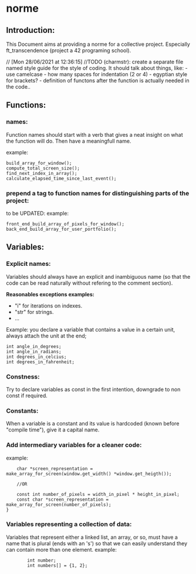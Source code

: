 # norme

## Introduction:

This Document aims at providing a norme for a collective project. Especially
ft_transcendence (project a 42 programing school).

// [Mon 28/06/2021 at 12:36:15]
//TODO (charmstr): 
	create a separate file named style guide for the style of coding. It should
	 talk about things, like:
	 - use camelcase
	 - how many spaces for indentation (2 or 4)
	 - egyptian style for brackets?
	 - definition of functons after the function is actually needed in the code..
## Functions:

### names:

Function names should start with a verb that gives a neat insight on what the
function will do. Then have a meaningfull name.

example:
```
build_array_for_window();
compute_total_screen_size();
find_next_index_in_array();
calculate_elapsed_time_since_last_event();
```

### prepend a tag to function names for distinguishing parts of the project:
to be UPDATED:
example:
```
front_end_build_array_of_pixels_for_window();
back_end_build_array_for_user_portfolio();
```

## Variables:

### Explicit names:

Variables should always have an explicit and inambiguous name (so that the
code can be read naturally without refering to the comment section).

__Reasonables exceptions examples:__
- "i" for iterations on indexes.
- "str" for strings.
- ...

Example: you declare a variable that contains a value in a certain unit, always
attach the unit at the end;

````
int angle_in_degrees;
int angle_in_radians;
int degrees_in_celcius;
int degrees_in_fahrenheit;
````

### Constness:

Try to declare variables as const in the first intention, downgrade to non
const if required.

### Constants:

When a variable is a constant and its value is hardcoded (known before "compile
time"), give it a capital name.

### Add intermediary variables for a cleaner code:

example:

````
	char *screen_representation = make_array_for_screen(window.get_width() *window.get_heigth());

	//OR

	const int number_of_pixels = width_in_pixel * height_in_pixel;
	const char *screen_representation = make_array_for_screen(number_of_pixels);
}
````

### Variables representing a collection of data:

Variables that represent either a linked list, an array, or so, must have a
name that is plural (ends with an 's') so that we can easily understand they
can contain more than one element.
example:
````
		int number;
		int numbers[] = {1, 2};
````
